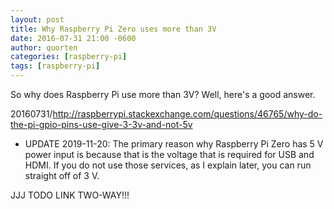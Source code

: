 ```yaml
---
layout: post
title: Why Raspberry Pi Zero uses more than 3V
date: 2016-07-31 21:00 -0600
author: quorten
categories: [raspberry-pi]
tags: [raspberry-pi]
---
```


So why does Raspberry Pi use more than 3V?  Well, here's a good
answer.

20160731/http://raspberrypi.stackexchange.com/questions/46765/why-do-the-pi-gpio-pins-use-give-3-3v-and-not-5v

* UPDATE 2019-11-20: The primary reason why Raspberry Pi Zero has 5 V
  power input is because that is the voltage that is required for USB
  and HDMI.  If you do not use those services, as I explain later, you
  can run straight off of 3 V.

JJJ TODO LINK TWO-WAY!!!
